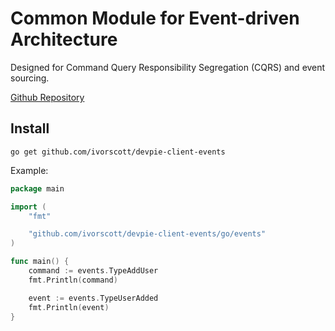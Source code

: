 # Common Module for Event-driven Architecture

Designed for Command Query Responsibility Segregation (CQRS) and event sourcing.

[Github Repository](https://github.com/ivorscott/devpie-client-events)

## Install

```
go get github.com/ivorscott/devpie-client-events
```

Example:

```go
package main

import (
	"fmt"

	"github.com/ivorscott/devpie-client-events/go/events"
)

func main() {
	command := events.TypeAddUser
	fmt.Println(command)

	event := events.TypeUserAdded
	fmt.Println(event)
}
```
